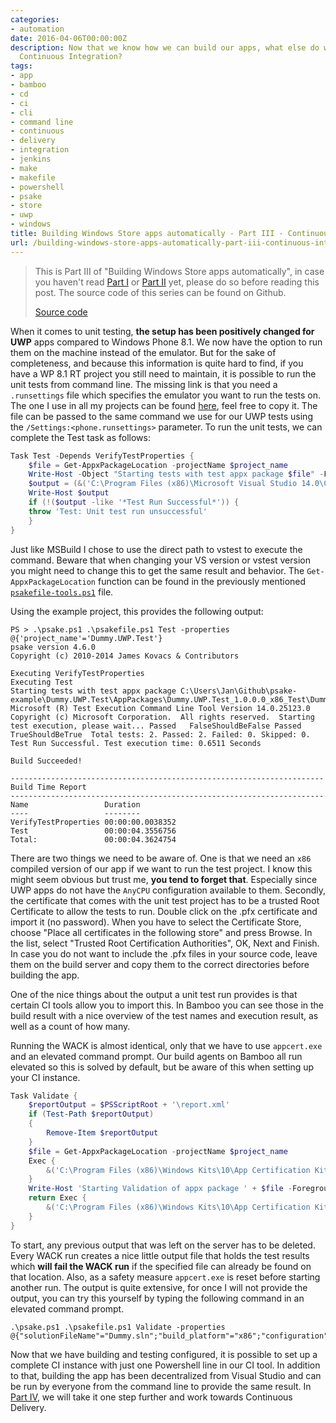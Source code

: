 ```yaml
---
categories:
- automation
date: 2016-04-06T00:00:00Z
description: Now that we know how we can build our apps, what else do we need for
  Continuous Integration?
tags:
- app
- bamboo
- cd
- ci
- cli
- command line
- continuous
- delivery
- integration
- jenkins
- make
- makefile
- powershell
- psake
- store
- uwp
- windows
title: Building Windows Store apps automatically - Part III - Continuous Integration
url: /building-windows-store-apps-automatically-part-iii-continuous-integration
---
```


> This is Part III of "Building Windows Store apps automatically", in case you haven't read <a href="http://www.herebedragons.io/building-windows-store-apps-automatically-part-i-introduction" target="_blank">Part I</a> or <a href="http://www.herebedragons.io/building-windows-store-apps-automatically-part-ii-building" target="_blank">Part II</a> yet, please do so before reading this post. The source code of this series can be found on Github.
>
> <a class="github_link" href="https://github.com/JanDeDobbeleer/psake-example" target="_blank" >Source code</a>

When it comes to unit testing, **the setup has been positively changed for UWP** apps compared to Windows Phone 8.1. We now have the option to run them on the machine instead of the emulator. But for the sake of completeness, and because this information is quite hard to find, if you have a WP 8.1 RT project you still need to maintain, it is possible to run the unit tests from command line. The missing link is that you need a `.runsettings` file which specifies the emulator you want to run the tests on. The one I use in all my projects can be found <a href="https://gist.github.com/JanDeDobbeleer/f09d76ff14375bf66b50043f4c14c309" target="_blank">here</a>, feel free to copy it. The file can be passed to the same command we use for our UWP tests using the `/Settings:<phone.runsettings>` parameter. To run the unit tests, we can complete the Test task as follows:

```powershell
Task Test -Depends VerifyTestProperties {
    $file = Get-AppxPackageLocation -projectName $project_name
    Write-Host -Object "Starting tests with test appx package $file" -ForegroundColor DarkCyan
    $output = (&('C:\Program Files (x86)\Microsoft Visual Studio 14.0\Common7\IDE\CommonExtensions\Microsoft\TestWindow\vstest.console.exe') $file)
    Write-Host $output
    if (!($output -like '*Test Run Successful*')) {
    throw 'Test: Unit test run unsuccessful'
    }
}
```

Just like MSBuild I chose to use the direct path to vstest to execute the command. Beware that when changing your VS version or vstest version you might need to change this to get the same result and behavior. The `Get-AppxPackageLocation` function can be found in the previously mentioned <a href="https://github.com/JanDeDobbeleer/psake-example/blob/master/Build/psakefile-tools.ps1" target="_blank"><code>psakefile-tools.ps1</code></a> file.

Using the example project, this provides the following output:

```shell
PS > .\psake.ps1 .\psakefile.ps1 Test -properties @{'project_name'='Dummy.UWP.Test'}
psake version 4.6.0
Copyright (c) 2010-2014 James Kovacs & Contributors

Executing VerifyTestProperties
Executing Test
Starting tests with test appx package C:\Users\Jan\Github\psake-example\Dummy.UWP.Test\AppPackages\Dummy.UWP.Test_1.0.0.0_x86_Test\Dummy.UWP.Test_1.0.0.0_x86.appx
Microsoft (R) Test Execution Command Line Tool Version 14.0.25123.0 Copyright (c) Microsoft Corporation.  All rights reserved.  Starting test execution, please wait... Passed   FalseShouldBeFalse Passed   TrueShouldBeTrue  Total tests: 2. Passed: 2. Failed: 0. Skipped: 0. Test Run Successful. Test execution time: 0.6511 Seconds

Build Succeeded!

----------------------------------------------------------------------
Build Time Report
----------------------------------------------------------------------
Name                 Duration
----                 --------
VerifyTestProperties 00:00:00.0038352
Test                 00:00:04.3556756
Total:               00:00:04.3624754
```

There are two things we need to be aware of. One is that we need an `x86` compiled version of our app if we want to run the test project. I know this might seem obvious but trust me, **you tend to forget that**. Especially since UWP apps do not have the `AnyCPU` configuration available to them. Secondly, the certificate that comes with the unit test project has to be a trusted Root Certificate to allow the tests to run. Double click on the .pfx certificate and import it (no password). When you have to select the Certificate Store, choose "Place all certificates in the following store" and press Browse. In the list, select "Trusted Root Certification Authorities", OK, Next and Finish. In case you do not want to include the .pfx files in your source code, leave them on the build server and copy them to the correct directories before building the app.

One of the nice things about the output a unit test run provides is that certain CI tools allow you to import this. In Bamboo you can see those in the build result with a nice overview of the test names and execution result, as well as a count of how many.

Running the WACK is almost identical, only that we have to use `appcert.exe` and an elevated command prompt. Our build agents on Bamboo all run elevated so this is solved by default, but be aware of this when setting up your CI instance.

```powershell
Task Validate {
    $reportOutput = $PSScriptRoot + '\report.xml'
    if (Test-Path $reportOutput)
    {
        Remove-Item $reportOutput
    }
    $file = Get-AppxPackageLocation -projectName $project_name
    Exec {
        &('C:\Program Files (x86)\Windows Kits\10\App Certification Kit\appcert.exe') reset
    }
    Write-Host 'Starting Validation of appx package ' + $file -ForegroundColor DarkCyan
    return Exec {
        &('C:\Program Files (x86)\Windows Kits\10\App Certification Kit\appcert.exe') test -appxpackagepath $file -reportoutputpath $reportOutput
    }
}
```

To start, any previous output that was left on the server has to be deleted. Every WACK run creates a nice little output file that holds the test results which **will fail the WACK run** if the specified file can already be found on that location. Also, as a safety measure `appcert.exe` is reset before starting another run. The output is quite extensive, for once I will not provide the output, you can try this yourself by typing the following command in an elevated command prompt.

```shell
.\psake.ps1 .\psakefile.ps1 Validate -properties @{"solutionFileName"="Dummy.sln";"build_platform"="x86";"configuration"="Release";"project_name"="Dummy.UWP";}
```


Now that we have building and testing configured, it is possible to set up a complete CI instance with just one Powershell line in our CI tool. In addition to that, building the app has been decentralized from Visual Studio and can be run by everyone from the command line to provide the same result. In <a href="http://www.herebedragons.io/building-windows-store-apps-automatically-part-iv-continuous-delivery" target="_blank">Part IV</a>, we will take it one step further and work towards Continuous Delivery.
